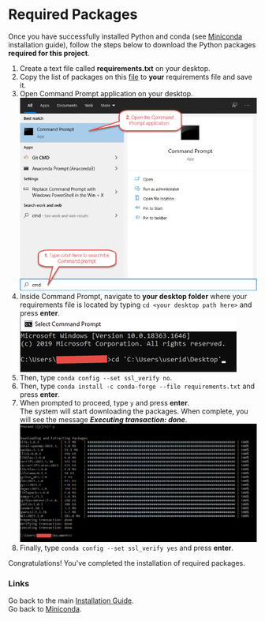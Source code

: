 # Required Packages

Once you have successfully installed Python and conda (see [Miniconda](./miniconda.md) installation guide), follow the steps below to download the Python packages **required for this project**. 

1. Create a text file called **requirements.txt** on your desktop.
2. Copy the list of packages on this [file](https://raw.githubusercontent.com/joanzaldivar/sentiment-analysis/main/installation/requirements.txt) to **your** requirements file and save it.
3. Open Command Prompt application on your desktop.<br>
  ![image](./screenshots/open_command_prompt.jpg)
4.  Inside Command Prompt, navigate to **your desktop folder** where your requirements file is located by typing `cd <your desktop path here>` and press **enter**.<br>
  ![image](./screenshots/change_directory.jpg)
5. Then, type `conda config --set ssl_verify no`.
6. Then, type `conda install -c conda-forge --file requirements.txt` and press **enter**.
7. When prompted to proceed, type `y` and press **enter**.<br>
   The system will start downloading the packages. When complete, you will see the message ***Executing transaction: done***.<br>
  ![image](./screenshots/install_requirements.jpg)
10. Finally, type `conda config --set ssl_verify yes` and press **enter**. 

Congratulations! You've completed the installation of required packages.

### Links
Go back to the main [Installation Guide](./readme.md).<br>
Go back to [Miniconda](./miniconda.md).
